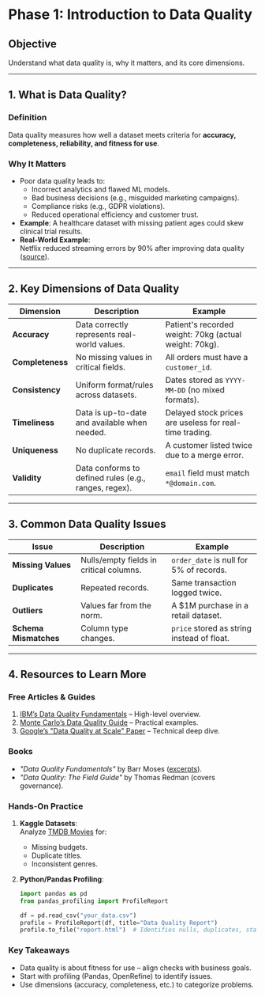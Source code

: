# Phase 1: Introduction to Data Quality

## Objective
Understand what data quality is, why it matters, and its core dimensions.

---

## 1. What is Data Quality?

### Definition
Data quality measures how well a dataset meets criteria for **accuracy, completeness, reliability, and fitness for use**.

### Why It Matters
- Poor data quality leads to:
  - Incorrect analytics and flawed ML models.
  - Bad business decisions (e.g., misguided marketing campaigns).
  - Compliance risks (e.g., GDPR violations).
  - Reduced operational efficiency and customer trust.
- **Example**:
  A healthcare dataset with missing patient ages could skew clinical trial results.
- **Real-World Example**:  
  Netflix reduced streaming errors by 90% after improving data quality ([source](https://netflixtechblog.com)).

---

## 2. Key Dimensions of Data Quality

| Dimension       | Description                                                                 | Example                                                                 |
|-----------------|-----------------------------------------------------------------------------|-------------------------------------------------------------------------|
| **Accuracy**    | Data correctly represents real-world values.                                | Patient's recorded weight: 70kg (actual weight: 70kg).                 |
| **Completeness**| No missing values in critical fields.                                      | All orders must have a `customer_id`.                                   |
| **Consistency** | Uniform format/rules across datasets.                                      | Dates stored as `YYYY-MM-DD` (no mixed formats).                        |
| **Timeliness**  | Data is up-to-date and available when needed.                              | Delayed stock prices are useless for real-time trading.                 |
| **Uniqueness**  | No duplicate records.                                                      | A customer listed twice due to a merge error.                           |
| **Validity**    | Data conforms to defined rules (e.g., ranges, regex).                      | `email` field must match `*@domain.com`.                               |

---

## 3. Common Data Quality Issues

| Issue            | Description                              | Example                                  |
|------------------|------------------------------------------|------------------------------------------|
| **Missing Values**| Nulls/empty fields in critical columns. | `order_date` is null for 5% of records. |
| **Duplicates**   | Repeated records.                        | Same transaction logged twice.          |
| **Outliers**     | Values far from the norm.                | A $1M purchase in a retail dataset.     |
| **Schema Mismatches** | Column type changes.               | `price` stored as string instead of float. |

---

## 4. Resources to Learn More

### Free Articles & Guides
1. [IBM’s Data Quality Fundamentals](https://www.ibm.com/topics/data-quality) – High-level overview.
2. [Monte Carlo’s Data Quality Guide](https://www.montecarlodata.com/data-quality-guide/) – Practical examples.
3. [Google’s "Data Quality at Scale" Paper](https://research.google/pubs/pub48444/) – Technical deep dive.

### Books
- *"Data Quality Fundamentals"* by Barr Moses ([excerpts](https://www.oreilly.com/library/view/data-quality-fundamentals/9781098116301/)).
- *"Data Quality: The Field Guide"* by Thomas Redman (covers governance).

### Hands-On Practice
1. **Kaggle Datasets**:  
   Analyze [TMDB Movies](https://www.kaggle.com/datasets/tmdb/tmdb-movie-metadata) for:
   - Missing budgets.
   - Duplicate titles.
   - Inconsistent genres.

2. **Python/Pandas Profiling**:
   ```python
   import pandas as pd
   from pandas_profiling import ProfileReport

   df = pd.read_csv("your_data.csv")
   profile = ProfileReport(df, title="Data Quality Report")
   profile.to_file("report.html")  # Identifies nulls, duplicates, stats
   ```
### Key Takeaways
   - Data quality is about fitness for use – align checks with business goals.
   - Start with profiling (Pandas, OpenRefine) to identify issues.
   - Use dimensions (accuracy, completeness, etc.) to categorize problems.